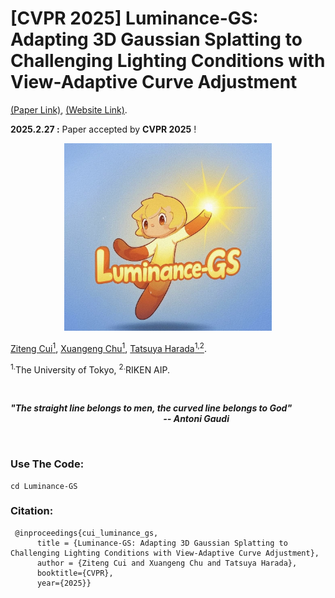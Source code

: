 # [CVPR 2025] Luminance-GS: Adapting 3D Gaussian Splatting to Challenging Lighting Conditions with View-Adaptive Curve Adjustment

[(Paper Link)](https://arxiv.org/pdf/2504.01503), [(Website Link)](https://cuiziteng.github.io/Luminance_GS_web/).

**2025.2.27 :** Paper accepted by **CVPR 2025** ! 

<div align="center">
  <img src="./Luminance-GS/pics/logo.jpg" height="300">
</div>
</p>

[Ziteng Cui<sup>1</sup>](https://cuiziteng.github.io/), 
[Xuangeng Chu<sup>1</sup>](https://xg-chu.site/), 
[Tatsuya Harada<sup>1,2</sup>](https://www.mi.t.u-tokyo.ac.jp/harada/). 

<sup>1.</sup>The University of Tokyo, <sup>2.</sup>RIKEN AIP.


<br/>

***"The straight line belongs to men, the curved line belongs to God"
\
&ensp; &ensp; &ensp; &ensp; &ensp; &ensp; &ensp; &ensp; &ensp; &ensp; &ensp; &ensp; &ensp; &ensp; &ensp; &ensp; &ensp; &ensp; &ensp; &ensp; &ensp; &ensp; &ensp; &ensp;-- Antoni Gaudi***

<br/>

### Use The Code:

```
cd Luminance-GS
```

### Citation:
```
 @inproceedings{cui_luminance_gs,
	  title = {Luminance-GS: Adapting 3D Gaussian Splatting to Challenging Lighting Conditions with View-Adaptive Curve Adjustment},
	  author = {Ziteng Cui and Xuangeng Chu and Tatsuya Harada},
	  booktitle={CVPR},
	  year={2025}}
```
